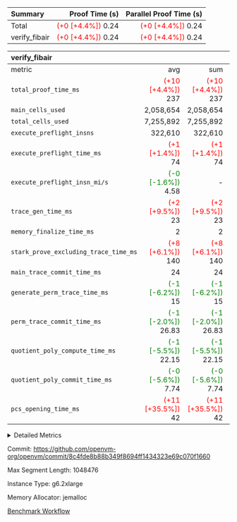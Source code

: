 | Summary | Proof Time (s) | Parallel Proof Time (s) |
|:---|---:|---:|
| Total | <span style='color: red'>(+0 [+4.4%])</span> 0.24 | <span style='color: red'>(+0 [+4.4%])</span> 0.24 |
| verify_fibair | <span style='color: red'>(+0 [+4.4%])</span> 0.24 | <span style='color: red'>(+0 [+4.4%])</span> 0.24 |


| verify_fibair |||||
|:---|---:|---:|---:|---:|
|metric|avg|sum|max|min|
| `total_proof_time_ms ` | <span style='color: red'>(+10 [+4.4%])</span> 237 | <span style='color: red'>(+10 [+4.4%])</span> 237 | <span style='color: red'>(+10 [+4.4%])</span> 237 | <span style='color: red'>(+10 [+4.4%])</span> 237 |
| `main_cells_used     ` |  2,058,654 |  2,058,654 |  2,058,654 |  2,058,654 |
| `total_cells_used    ` |  7,255,892 |  7,255,892 |  7,255,892 |  7,255,892 |
| `execute_preflight_insns` |  322,610 |  322,610 |  322,610 |  322,610 |
| `execute_preflight_time_ms` | <span style='color: red'>(+1 [+1.4%])</span> 74 | <span style='color: red'>(+1 [+1.4%])</span> 74 | <span style='color: red'>(+1 [+1.4%])</span> 74 | <span style='color: red'>(+1 [+1.4%])</span> 74 |
| `execute_preflight_insn_mi/s` | <span style='color: green'>(-0 [-1.6%])</span> 4.58 | -          | <span style='color: green'>(-0 [-1.6%])</span> 4.58 | <span style='color: green'>(-0 [-1.6%])</span> 4.58 |
| `trace_gen_time_ms   ` | <span style='color: red'>(+2 [+9.5%])</span> 23 | <span style='color: red'>(+2 [+9.5%])</span> 23 | <span style='color: red'>(+2 [+9.5%])</span> 23 | <span style='color: red'>(+2 [+9.5%])</span> 23 |
| `memory_finalize_time_ms` |  2 |  2 |  2 |  2 |
| `stark_prove_excluding_trace_time_ms` | <span style='color: red'>(+8 [+6.1%])</span> 140 | <span style='color: red'>(+8 [+6.1%])</span> 140 | <span style='color: red'>(+8 [+6.1%])</span> 140 | <span style='color: red'>(+8 [+6.1%])</span> 140 |
| `main_trace_commit_time_ms` |  24 |  24 |  24 |  24 |
| `generate_perm_trace_time_ms` | <span style='color: green'>(-1 [-6.2%])</span> 15 | <span style='color: green'>(-1 [-6.2%])</span> 15 | <span style='color: green'>(-1 [-6.2%])</span> 15 | <span style='color: green'>(-1 [-6.2%])</span> 15 |
| `perm_trace_commit_time_ms` | <span style='color: green'>(-1 [-2.0%])</span> 26.83 | <span style='color: green'>(-1 [-2.0%])</span> 26.83 | <span style='color: green'>(-1 [-2.0%])</span> 26.83 | <span style='color: green'>(-1 [-2.0%])</span> 26.83 |
| `quotient_poly_compute_time_ms` | <span style='color: green'>(-1 [-5.5%])</span> 22.15 | <span style='color: green'>(-1 [-5.5%])</span> 22.15 | <span style='color: green'>(-1 [-5.5%])</span> 22.15 | <span style='color: green'>(-1 [-5.5%])</span> 22.15 |
| `quotient_poly_commit_time_ms` | <span style='color: green'>(-0 [-5.6%])</span> 7.74 | <span style='color: green'>(-0 [-5.6%])</span> 7.74 | <span style='color: green'>(-0 [-5.6%])</span> 7.74 | <span style='color: green'>(-0 [-5.6%])</span> 7.74 |
| `pcs_opening_time_ms ` | <span style='color: red'>(+11 [+35.5%])</span> 42 | <span style='color: red'>(+11 [+35.5%])</span> 42 | <span style='color: red'>(+11 [+35.5%])</span> 42 | <span style='color: red'>(+11 [+35.5%])</span> 42 |



<details>
<summary>Detailed Metrics</summary>

|  | verify_program_compile_ms | verify_fibair_time_ms | total_cells | stark_prove_excluding_trace_time_ms | quotient_poly_compute_time_ms | quotient_poly_commit_time_ms | query phase_time_ms | perm_trace_commit_time_ms | pcs_opening_time_ms | partially_prove_time_ms | open_time_ms | main_trace_commit_time_ms | generate_perm_trace_time_ms | evaluate matrix_time_ms | eval_and_commit_quotient_time_ms | build fri inputs_time_ms | OpeningProverGpu::open_time_ms |
| --- | --- | --- | --- | --- | --- | --- | --- | --- | --- | --- | --- | --- | --- | --- | --- | --- |
|  | 7 | 237 | 65,536 | 114 | 0.16 | 0.72 | 1 | 0 | 110 | 0 | 19 | 3 | 0 | 1 | 0 | 0 | 19 | 

| air_name | rows | quotient_deg | main_cols | interactions | constraints | cells |
| --- | --- | --- | --- | --- | --- | --- |
| AccessAdapterAir<2> |  | 2 |  | 5 | 12 |  | 
| AccessAdapterAir<4> |  | 2 |  | 5 | 12 |  | 
| AccessAdapterAir<8> |  | 2 |  | 5 | 12 |  | 
| FibonacciAir | 32,768 | 1 | 2 |  | 5 | 65,536 | 
| FriReducedOpeningAir |  | 2 |  | 39 | 71 |  | 
| JalRangeCheckAir |  | 2 |  | 9 | 14 |  | 
| NativePoseidon2Air<BabyBearParameters>, 1> |  | 2 |  | 136 | 572 |  | 
| PhantomAir |  | 2 |  | 3 | 5 |  | 
| ProgramAir |  | 1 |  | 1 | 4 |  | 
| VariableRangeCheckerAir |  | 1 |  | 1 | 4 |  | 
| VmAirWrapper<AluNativeAdapterAir, FieldArithmeticCoreAir> |  | 2 |  | 15 | 27 |  | 
| VmAirWrapper<BranchNativeAdapterAir, BranchEqualCoreAir<1> |  | 2 |  | 11 | 25 |  | 
| VmAirWrapper<NativeAdapterAir<2, 0>, PublicValuesCoreAir> |  | 2 |  | 11 | 29 |  | 
| VmAirWrapper<NativeLoadStoreAdapterAir<1>, NativeLoadStoreCoreAir<1> |  | 2 |  | 15 | 20 |  | 
| VmAirWrapper<NativeLoadStoreAdapterAir<4>, NativeLoadStoreCoreAir<4> |  | 2 |  | 15 | 20 |  | 
| VmAirWrapper<NativeVectorizedAdapterAir<4>, FieldExtensionCoreAir> |  | 2 |  | 15 | 27 |  | 
| VmConnectorAir |  | 2 |  | 5 | 11 |  | 
| VolatileBoundaryAir |  | 2 |  | 7 | 19 |  | 

| group | trace_gen_time_ms | total_proof_time_ms | total_cells_used | total_cells | system_trace_gen_time_ms | stark_prove_excluding_trace_time_ms | single_trace_gen_time_ms | quotient_poly_compute_time_ms | quotient_poly_commit_time_ms | query phase_time_ms | perm_trace_commit_time_ms | pcs_opening_time_ms | partially_prove_time_ms | open_time_ms | memory_finalize_time_ms | main_trace_commit_time_ms | main_cells_used | generate_perm_trace_time_ms | fri.log_blowup | execute_preflight_time_ms | execute_preflight_insns | execute_preflight_insn_mi/s | evaluate matrix_time_ms | eval_and_commit_quotient_time_ms | build fri inputs_time_ms | OpeningProverGpu::open_time_ms |
| --- | --- | --- | --- | --- | --- | --- | --- | --- | --- | --- | --- | --- | --- | --- | --- | --- | --- | --- | --- | --- | --- | --- | --- | --- | --- | --- |
| verify_fibair | 23 | 237 | 7,255,892 | 62,474,410 | 23 | 140 | 0 | 22.15 | 7.74 | 4 | 26.83 | 42 | 42 | 42 | 2 | 24 | 2,058,654 | 15 | 1 | 74 | 322,610 | 4.58 | 11 | 30 | 0 | 42 | 

| group | air_name | rows | prep_cols | perm_cols | main_cols | cells |
| --- | --- | --- | --- | --- | --- | --- |
| verify_fibair | AccessAdapterAir<2> | 131,072 |  | 16 | 11 | 3,538,944 | 
| verify_fibair | AccessAdapterAir<4> | 65,536 |  | 16 | 13 | 1,900,544 | 
| verify_fibair | AccessAdapterAir<8> | 128 |  | 16 | 17 | 4,224 | 
| verify_fibair | FriReducedOpeningAir | 2,048 |  | 84 | 27 | 227,328 | 
| verify_fibair | JalRangeCheckAir | 32,768 |  | 28 | 12 | 1,310,720 | 
| verify_fibair | NativePoseidon2Air<BabyBearParameters>, 1> | 32,768 |  | 312 | 398 | 23,265,280 | 
| verify_fibair | PhantomAir | 16,384 |  | 12 | 6 | 294,912 | 
| verify_fibair | ProgramAir | 8,192 |  | 8 | 10 | 147,456 | 
| verify_fibair | VariableRangeCheckerAir | 262,144 | 2 | 8 | 1 | 2,359,296 | 
| verify_fibair | VmAirWrapper<AluNativeAdapterAir, FieldArithmeticCoreAir> | 262,144 |  | 36 | 29 | 17,039,360 | 
| verify_fibair | VmAirWrapper<BranchNativeAdapterAir, BranchEqualCoreAir<1> | 32,768 |  | 28 | 23 | 1,671,168 | 
| verify_fibair | VmAirWrapper<NativeLoadStoreAdapterAir<1>, NativeLoadStoreCoreAir<1> | 65,536 |  | 40 | 21 | 3,997,696 | 
| verify_fibair | VmAirWrapper<NativeLoadStoreAdapterAir<4>, NativeLoadStoreCoreAir<4> | 32,768 |  | 40 | 27 | 2,195,456 | 
| verify_fibair | VmAirWrapper<NativeVectorizedAdapterAir<4>, FieldExtensionCoreAir> | 32,768 |  | 36 | 38 | 2,424,832 | 
| verify_fibair | VmConnectorAir | 2 | 1 | 16 | 5 | 42 | 
| verify_fibair | VolatileBoundaryAir | 65,536 |  | 20 | 12 | 2,097,152 | 

| group | trace_height_constraint | weighted_sum | threshold |
| --- | --- | --- | --- |
| verify_fibair | 0 | 1,085,444 | 2,013,265,921 | 
| verify_fibair | 1 | 5,411,200 | 2,013,265,921 | 
| verify_fibair | 2 | 542,722 | 2,013,265,921 | 
| verify_fibair | 3 | 5,476,612 | 2,013,265,921 | 
| verify_fibair | 4 | 65,536 | 2,013,265,921 | 
| verify_fibair | 5 | 12,851,850 | 2,013,265,921 | 

| trace_height_constraint | threshold |
| --- | --- |
| 0 | 2,013,265,921 | 

</details>


Commit: https://github.com/openvm-org/openvm/commit/8c4fde8b88b349f8694ff1434323e69c070f1660

Max Segment Length: 1048476

Instance Type: g6.2xlarge

Memory Allocator: jemalloc

[Benchmark Workflow](https://github.com/openvm-org/openvm/actions/runs/18270201874)
